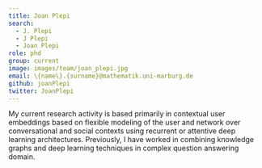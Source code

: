 ```yaml
---
title: Joan Plepi
search:
  - J. Plepi
  - J Plepi
  - Joan Plepi
role: phd
group: current
image: images/team/joan_plepi.jpg
email: \{name\}.{surname}@mathematik.uni-marburg.de
github: joanPlepi
twitter: JoanPlepi
---
```


My current research activity is based primarily in contextual user embeddings based on flexible modeling of the user and network over conversational and social contexts using recurrent or attentive deep learning architectures. Previously, I have worked in combining knowledge graphs and deep learning techniques in complex question answering domain.